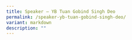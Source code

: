 ```yaml
---
title: Speaker – YB Tuan Gobind Singh Deo
permalink: /speaker-yb-tuan-gobind-singh-deo/
variant: markdown
description: ""
---
```

